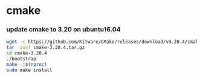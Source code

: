 # cmake

### update cmake to 3.20 on ubuntu16.04

```bash
wget -c https://github.com/Kitware/CMake/releases/download/v3.20.4/cmake-3.20.4.tar.gz
tar -zxvf cmake-3.20.4.tar.gz
cd cmake-3.20.4
./bootstrap
make -j$(nproc)
sudo make install
```

